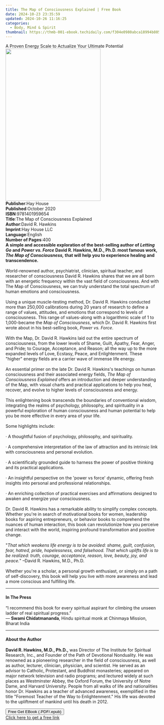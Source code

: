 ```yaml
---
title: The Map of Consciousness Explained | Free Book
date: 2024-10-23 23:35:59
updated: 2024-10-26 11:16:25
categories:
  - Body, Mind & Spirit
thumbnail: https://thmb-001-ebook.techidaily.com/f304e0980abca18994b805664c67d7e231ec1373cdf936c0a8627e99ffdc6571.jpg
---
```

<main id="book-container">
  <div class="flex flex-col">
    <div class="book-brief flex-1 py-6 px-4 sm:p-6 md:py-10 md:px-8">
      <!-- brief-->
      <div class="book-brief-main">
        A Proven Energy Scale to Actualize Your Ultimate Potential
      </div>
    </div>
    <div
      class="book-meta-info flex-1 grid gap-4 col-start-1 col-end-3 row-start-1 sm:mb-6 sm:grid-cols-4 lg:gap-6 lg:col-start-2 lg:row-end-6 lg:row-span-6 lg:mb-0"
    >
      <div
        class="book-meta-info-left place-content-center mt-4 p-4 text-sm leading-6 col-start-2 col-span-2 dark:text-slate-400"
      >
        <img
          class="w-full h-500 object-cover rounded-lg sm:h-255 sm:col-span-2 lg:col-span-full"
          src="https://img-001-ebook.techidaily.com/860ae2644f613ee1159f2a2a6465c291f2889b4e9c3443cf4f262137df1f1b49.jpg"
          alt=""
          width="312"
          height="500"
        />
      </div>
      <div
        class="book-meta-info-right mt-2 col-start-1 row-start-2 col-span-3 self-center"
      >
        <!-- meta data  -->
        <div class="flex flex-col px-4 md:px-8">
          <div class="flex-1">
            <strong>Publisher</strong>:<span class="px-2">Hay House</span>
          </div>
          <div class="flex-1">
            <strong>Published</strong>:<span class="px-2">October 2020</span>
          </div>
          <div class="flex-1">
            <strong>ISBN</strong>:<span class="px-2">9781401959654</span>
          </div>
          <div class="flex-1">
            <strong>Title</strong>:<span class="px-2"
              >The Map of Consciousness Explained</span
            >
          </div>
          <div class="flex-1">
            <strong>Author</strong>:<span class="px-2">David R. Hawkins</span>
          </div>
          <div class="flex-1">
            <strong>Imprint</strong>:<span class="px-2">Hay House LLC</span>
          </div>
          <div class="flex-1">
            <strong>Language</strong>:<span class="px-2">English</span>
          </div>
          <div class="flex-1">
            <strong>Number of Pages</strong>:<span class="px-2">400</span>
          </div>
        </div>
      </div>
    </div>
    <div class="book-description flex-1 py-6 px-4 sm:p-6 md:py-10 md:px-8">
      <div class="book-description-main">
        <div accordion-content="" id="description">
          <b
            >A simple and accessible exploration of the best-selling author of
            <i>Letting Go</i> and <i>Power vs. Force</i> David R. Hawkins, M.D.,
            Ph.D. most famous work, <i>The Map of Consciousness,</i> that will
            help you to experience healing and transcendence.</b
          ><br /><br />World-renowned author, psychiatrist, clinician, spiritual
          teacher, and researcher of consciousness David R. Hawkins shares that
          we are all born with an energetic frequency within the vast field of
          consciousness. And with The Map of Consciousness, we can truly
          understand the total spectrum of human emotions and consciousness.<br /><br />Using
          a unique muscle-testing method, Dr. David R. Hawkins conducted more
          than 250,000 calibrations during 20 years of research to define a
          range of values, attitudes, and emotions that correspond to levels of
          consciousness. This range of values-along with a logarithmic scale of
          1 to 1,000-became the <i>Map of Consciousness</i>, which Dr. David R.
          Hawkins first wrote about in his best-selling book,
          <i>Power vs. Force</i>.<br /><br />With the Map, Dr. David R. Hawkins
          laid out the entire spectrum of consciousness, from the lower levels
          of Shame, Guilt, Apathy, Fear, Anger, and Pride; to Courage,
          Acceptance, and Reason; all the way up to the more expanded levels of
          Love, Ecstasy, Peace, and Enlightenment. These "higher" energy fields
          are a carrier wave of immense life energy.<br /><br />An essential
          primer on the late Dr. David R. Hawkins's teachings on human
          consciousness and their associated energy fields,
          <i>The Map of Consciousness Explained</i> offers an introduction and
          deeper understanding of the Map, with visual charts and practical
          applications to help you heal, recover, and evolve to higher levels of
          consciousness and energy.<br /><br />This enlightening book transcends
          the boundaries of conventional wisdom, integrating the realms of
          psychology, philosophy, and spirituality in a powerful exploration of
          human consciousness and human potential to help you be more effective
          in every area of your life.<br /><br />Some highlights include:<br /><br />·
          A thoughtful fusion of psychology, philosophy, and spirituality.<br /><br />·
          A comprehensive interpretation of the law of attraction and its
          intrinsic link with consciousness and personal evolution.<br /><br />·
          A scientifically grounded guide to harness the power of positive
          thinking and its practical applications.<br /><br />· An insightful
          perspective on the 'power vs force' dynamic, offering fresh insights
          into personal and professional relationships.<br /><br />· An
          enriching collection of practical exercises and affirmations designed
          to awaken and energize your consciousness.<br /><br />Dr. David R.
          Hawkins has a remarkable ability to simplify complex concepts. Whether
          you're in search of motivational books for women, leadership books for
          aspiring entrepreneurs, or behavior books to comprehend the nuances of
          human interaction, this book can revolutionize how you perceive and
          interact with the world, inspiring profound transformation and
          positive change.<br /><br />"<i
            >That which weakens life energy is to be avoided: shame, guilt,
            confusion, fear, hatred, pride, hopelessness, and falsehood. That
            which uplifts life is to be realized: truth, courage, acceptance,
            reason, love, beauty, joy, and peace.</i
          >" –David R. Hawkins, M.D., Ph.D.<br /><br />Whether you're a scholar,
          a personal growth enthusiast, or simply on a path of self-discovery,
          this book will help you live with more awareness and lead a more
          conscious and fulfilling life.
        </div>
        <div class="accordion-fader"></div>
      </div>
    </div>
    <div class="book-excerpts flex-1 py-6 px-4 sm:p-6 md:py-10 md:px-8">
      <!-- excerpts-->
      <div class="book-excerpts-main">
        <hr />
        <h4 class="placeholder placeholder-heading">
          <span>In The Press</span>
        </h4>
        <p>
          “I recommend this book for every spiritual aspirant for climbing the
          unseen ladder of real spiritual progress.”<br />—
          <b>Swami Chidatmananda</b>, Hindu spiritual monk at Chinmaya Mission,
          Bharat India
        </p>
      </div>
    </div>
    <div class="book-about-author flex-1 py-6 px-4 sm:p-6 md:py-10 md:px-8">
      <!-- about author-->
      <div class="book-main-author-main">
        <hr />
        <h4 class="placeholder placeholder-heading">
          <span>About the Author</span>
        </h4>
        <p>
          <b>David R. Hawkins, M.D., Ph.D.,</b> was Director of The Institute
          for Spiritual Research, Inc., and Founder of the Path of Devotional
          Nonduality. He was renowned as a pioneering researcher in the field of
          consciousness, as well as author, lecturer, clinician, physician, and
          scientist. He served as an advisor to Catholic, Protestant, and
          Buddhist monasteries; appeared on major network television and radio
          programs; and lectured widely at such places as Westminster Abbey, the
          Oxford Forum, the University of Notre Dame, and Harvard University.
          People from all walks of life and nationalities honor Dr. Hawkins as a
          teacher of advanced awareness, exemplified in the title "Foremost
          Teacher of the Way to Enlightenment." His life was devoted to the
          upliftment of mankind until his death in 2012.
        </p>
      </div>
    </div>
    <div class="book-free-get flex-1 py-6 px-4 sm:p-6 md:py-10 md:px-8">
      <button
        id="btn-free-get"
        class="bg-blue-500 hover:bg-blue-700 text-white font-bold py-2 px-4 rounded"
      >
        Free Get EBook (.PDF/.epub)
      </button>
      <div id="countdown-display" class="px-2 text-lg mt-2"></div>
      <a
        id="free-link"
        class="hidden bg-blue-500 hover:bg-blue-700 text-white font-bold py-2 px-4 rounded"
        href="https://www.ebooks.com/en-us/book/209931864/the-map-of-consciousness-explained/david-r-hawkins/"
        target="_blank"
        >Click here to get a free link</a
      >
    </div>
    <script>
      let countdownTime = 0;
      let countdownInterval = null;
      document
        .getElementById('btn-free-get')
        .addEventListener('click', startCountdown);
      function startCountdown() {
        countdownTime = new Date().getTime() + 60000 * 3;
        countdownInterval = setInterval(updateCountdown, 1000);
        document.getElementById('btn-free-get').disabled = true;
        document
          .getElementById('btn-free-get')
          .classList.add('bg-gray-500', 'cursor-not-allowed');
      }
      function updateCountdown() {
        let currentTime = new Date().getTime();
        let timeLeft = countdownTime - currentTime;
        let secondsLeft = Math.floor(timeLeft / 1000);
        document.getElementById('countdown-display').innerHTML =
          `Remaining time: ${secondsLeft} seconds.`;
        if (secondsLeft <= 0) {
          clearInterval(countdownInterval);
          document.getElementById('btn-free-get').classList.add('hidden');
          document.getElementById('free-link').classList.remove('hidden');
          document.getElementById('countdown-display').innerHTML = '';
        }
      }
    </script>
  </div>
</main>
